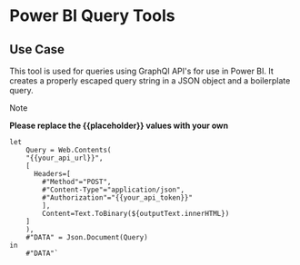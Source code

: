 # Power BI Query Tools
## Use Case
This tool is used for queries using GraphQl API's for use in Power BI. It creates a properly escaped query string in a JSON object and a boilerplate query.

> [!NOTE]
> **Please replace the {{placeholder}} values with your own**

```
let
    Query = Web.Contents(
	"{{your_api_url}}",
	[
	  Headers=[
	    #"Method"="POST",
	    #"Content-Type"="application/json",
	    #"Authorization"="{{your_api_token}}"
		],
		Content=Text.ToBinary(${outputText.innerHTML})
	]
    ),
    #"DATA" = Json.Document(Query)
in
    #"DATA"`
```
